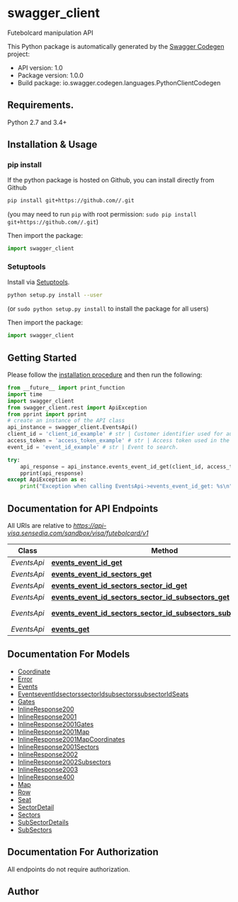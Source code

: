 # swagger_client
Futebolcard manipulation API

This Python package is automatically generated by the [Swagger Codegen](https://github.com/swagger-api/swagger-codegen) project:

- API version: 1.0
- Package version: 1.0.0
- Build package: io.swagger.codegen.languages.PythonClientCodegen

## Requirements.

Python 2.7 and 3.4+

## Installation & Usage
### pip install

If the python package is hosted on Github, you can install directly from Github

```sh
pip install git+https://github.com//.git
```
(you may need to run `pip` with root permission: `sudo pip install git+https://github.com//.git`)

Then import the package:
```python
import swagger_client 
```

### Setuptools

Install via [Setuptools](http://pypi.python.org/pypi/setuptools).

```sh
python setup.py install --user
```
(or `sudo python setup.py install` to install the package for all users)

Then import the package:
```python
import swagger_client
```

## Getting Started

Please follow the [installation procedure](#installation--usage) and then run the following:

```python
from __future__ import print_function
import time
import swagger_client
from swagger_client.rest import ApiException
from pprint import pprint
# create an instance of the API class
api_instance = swagger_client.EventsApi()
client_id = 'client_id_example' # str | Customer identifier used for authentication.
access_token = 'access_token_example' # str | Access token used in the authentication.
event_id = 'event_id_example' # str | Event to search.

try:
    api_response = api_instance.events_event_id_get(client_id, access_token, event_id)
    pprint(api_response)
except ApiException as e:
    print("Exception when calling EventsApi->events_event_id_get: %s\n" % e)

```

## Documentation for API Endpoints

All URIs are relative to *https://api-visa.sensedia.com/sandbox/visa/futebolcard/v1*

Class | Method | HTTP request | Description
------------ | ------------- | ------------- | -------------
*EventsApi* | [**events_event_id_get**](docs/EventsApi.md#events_event_id_get) | **GET** /events/{eventId} | 
*EventsApi* | [**events_event_id_sectors_get**](docs/EventsApi.md#events_event_id_sectors_get) | **GET** /events/{eventId}/sectors | 
*EventsApi* | [**events_event_id_sectors_sector_id_get**](docs/EventsApi.md#events_event_id_sectors_sector_id_get) | **GET** /events/{eventId}/sectors/{sectorId} | 
*EventsApi* | [**events_event_id_sectors_sector_id_subsectors_get**](docs/EventsApi.md#events_event_id_sectors_sector_id_subsectors_get) | **GET** /events/{eventId}/sectors/{sectorId}/subsectors | 
*EventsApi* | [**events_event_id_sectors_sector_id_subsectors_subsector_id_get**](docs/EventsApi.md#events_event_id_sectors_sector_id_subsectors_subsector_id_get) | **GET** /events/{eventId}/sectors/{sectorId}/subsectors/{subsectorId} | 
*EventsApi* | [**events_get**](docs/EventsApi.md#events_get) | **GET** /events | 


## Documentation For Models

 - [Coordinate](docs/Coordinate.md)
 - [Error](docs/Error.md)
 - [Events](docs/Events.md)
 - [EventseventIdsectorssectorIdsubsectorssubsectorIdSeats](docs/EventseventIdsectorssectorIdsubsectorssubsectorIdSeats.md)
 - [Gates](docs/Gates.md)
 - [InlineResponse200](docs/InlineResponse200.md)
 - [InlineResponse2001](docs/InlineResponse2001.md)
 - [InlineResponse2001Gates](docs/InlineResponse2001Gates.md)
 - [InlineResponse2001Map](docs/InlineResponse2001Map.md)
 - [InlineResponse2001MapCoordinates](docs/InlineResponse2001MapCoordinates.md)
 - [InlineResponse2001Sectors](docs/InlineResponse2001Sectors.md)
 - [InlineResponse2002](docs/InlineResponse2002.md)
 - [InlineResponse2002Subsectors](docs/InlineResponse2002Subsectors.md)
 - [InlineResponse2003](docs/InlineResponse2003.md)
 - [InlineResponse400](docs/InlineResponse400.md)
 - [Map](docs/Map.md)
 - [Row](docs/Row.md)
 - [Seat](docs/Seat.md)
 - [SectorDetail](docs/SectorDetail.md)
 - [Sectors](docs/Sectors.md)
 - [SubSectorDetails](docs/SubSectorDetails.md)
 - [SubSectors](docs/SubSectors.md)


## Documentation For Authorization

 All endpoints do not require authorization.


## Author



